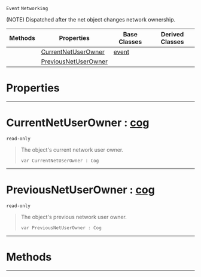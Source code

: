  `Event` `Networking`



(NOTE) Dispatched after the net object changes network ownership.

|Methods|Properties|Base Classes|Derived Classes|
|---|---|---|---|
| |[ CurrentNetUserOwner](netuserownerchanged.md#currentnetuserowner-zero)|[event](event.md)| |
| |[ PreviousNetUserOwner](netuserownerchanged.md#previousnetuserowner-zer)| | |


 #  Properties


---  
 #  CurrentNetUserOwner : [cog](cog.md)

 `read-only`

> The object's current network user owner.
> ``` lang=cpp, name=Nada
> var CurrentNetUserOwner : Cog


---  
 #  PreviousNetUserOwner : [cog](cog.md)

 `read-only`

> The object's previous network user owner.
> ``` lang=cpp, name=Nada
> var PreviousNetUserOwner : Cog


---  
 #  Methods


---  
 

 